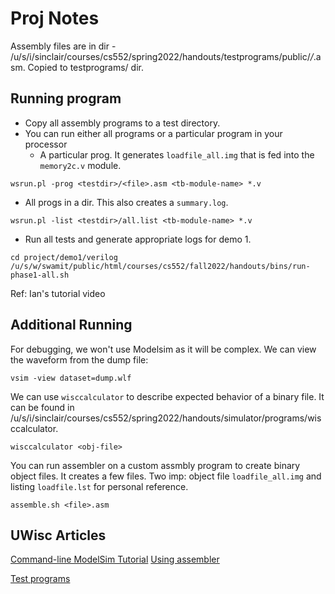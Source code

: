 # Proj Notes

Assembly files are in dir - /u/s/i/sinclair/courses/cs552/spring2022/handouts/testprograms/public/*/*.asm. Copied to testprograms/ dir. 

## Running program

- Copy all assembly programs to a test directory.
- You can run either all programs or a particular program in your processor
  - A particular prog. It generates `loadfile_all.img` that is fed into the `memory2c.v` module.
```
wsrun.pl -prog <testdir>/<file>.asm <tb-module-name> *.v
```
  - All progs in a dir. This also creates a `summary.log`.
```
wsrun.pl -list <testdir>/all.list <tb-module-name> *.v 
```

- Run all tests and generate appropriate logs for demo 1.

```
cd project/demo1/verilog
/u/s/w/swamit/public/html/courses/cs552/fall2022/handouts/bins/run-phase1-all.sh
```

Ref: Ian's tutorial video

## Additional Running

For debugging, we won't use Modelsim as it will be complex. We can view the waveform from the dump file:
```
vsim -view dataset=dump.wlf
```

We can use `wisccalculator` to describe expected behavior of a binary file. It can be found in /u/s/i/sinclair/courses/cs552/spring2022/handouts/simulator/programs/wisccalculator.

```
wisccalculator <obj-file>
``` 

You can run assembler on a custom assmbly program to create binary object files. It creates a few files. Two imp: object file `loadfile_all.img` and listing `loadfile.lst` for personal reference.

```
assemble.sh <file>.asm
```



## UWisc Articles
[Command-line ModelSim Tutorial](https://pages.cs.wisc.edu/~sinclair/courses/cs552/spring2022/vsimCommandLine.html)
[Using assembler](https://pages.cs.wisc.edu/~sinclair/courses/cs552/spring2022/usingAssembler.html) 

[Test programs](https://pages.cs.wisc.edu/~sinclair/courses/cs552/spring2022/testProgs.html)
